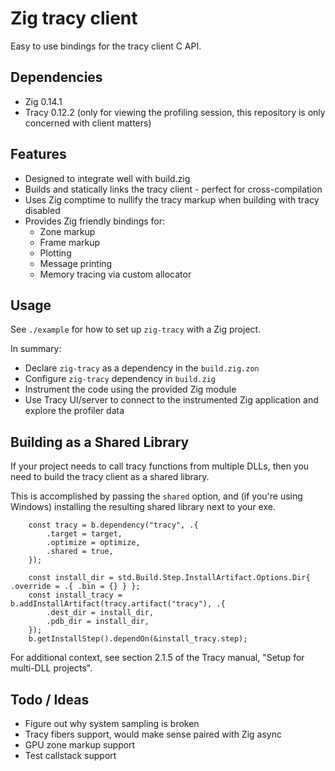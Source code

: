 # Zig tracy client
Easy to use bindings for the tracy client C API.

## Dependencies

* Zig 0.14.1
* Tracy 0.12.2 (only for viewing the profiling session, this repository is only concerned with client matters)

## Features

* Designed to integrate well with build.zig
* Builds and statically links the tracy client - perfect for cross-compilation
* Uses Zig comptime to nullify the tracy markup when building with tracy disabled
* Provides Zig friendly bindings for:
    * Zone markup
    * Frame markup
    * Plotting
    * Message printing
    * Memory tracing via custom allocator

## Usage

See `./example` for how to set up `zig-tracy` with a Zig project.

In summary:
* Declare `zig-tracy` as a dependency in the `build.zig.zon`
* Configure `zig-tracy` dependency in `build.zig`
* Instrument the code using the provided Zig module
* Use Tracy UI/server to connect to the instrumented Zig application and explore the profiler data

## Building as a Shared Library

If your project needs to call tracy functions from multiple DLLs, then you need to build the tracy client as a shared library.

This is accomplished by passing the `shared` option, and (if you're using Windows) installing the resulting shared library next to your exe.

```zig
    const tracy = b.dependency("tracy", .{
        .target = target,
        .optimize = optimize,
        .shared = true,
    });

    const install_dir = std.Build.Step.InstallArtifact.Options.Dir{ .override = .{ .bin = {} } };
    const install_tracy = b.addInstallArtifact(tracy.artifact("tracy"), .{
        .dest_dir = install_dir,
        .pdb_dir = install_dir,
    });
    b.getInstallStep().dependOn(&install_tracy.step);
```

For additional context, see section 2.1.5 of the Tracy manual, "Setup for multi-DLL projects".

## Todo / Ideas

* Figure out why system sampling is broken
* Tracy fibers support, would make sense paired with Zig async
* GPU zone markup support
* Test callstack support
